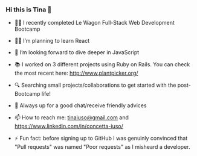 ### Hi this is Tina 👋

- 👩‍💻  I recently completed Le Wagon Full-Stack Web Development Bootcamp
- 👩‍🎓  I’m planning to learn React
- 🤿  I’m looking forward to dive deeper in JavaScript
- 📚  I worked on 3 different projects using Ruby on Rails. You can check the most recent here: http://www.plantpicker.org/
- 🔍  Searching small projects/collaborations to get started with the post-Bootcamp life!
- 💬  Always up for a good chat/receive friendly advices
- 📫  How to reach me: tinaiuso@gmail.com and https://www.linkedin.com/in/concetta-iuso/

- ⚡ Fun fact: before signing up to GitHub I was genuinly convinced that "Pull requests" was named "Poor requests" as I misheard a developer.

